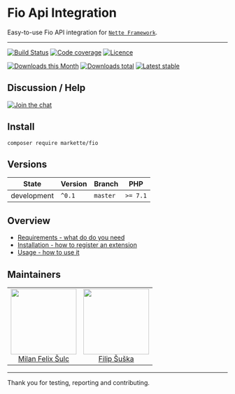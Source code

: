 # Fio Api Integration

Easy-to-use Fio API integration for [`Nette Framework`](https://github.com/nette/).

-----

[![Build Status](https://img.shields.io/travis/Markette/Fio.svg?style=flat-square)](https://travis-ci.org/Markette/Fio)
[![Code coverage](https://img.shields.io/coveralls/markette/fio.svg?style=flat-square)](https://coveralls.io/r/markette/fio)
[![Licence](https://img.shields.io/packagist/l/markette/fio.svg?style=flat-square)](https://packagist.org/packages/markette/fio)

[![Downloads this Month](https://img.shields.io/packagist/dm/markette/fio.svg?style=flat-square)](https://packagist.org/packages/markette/fio)
[![Downloads total](https://img.shields.io/packagist/dt/markette/fio.svg?style=flat-square)](https://packagist.org/packages/markette/fio)
[![Latest stable](https://img.shields.io/packagist/v/markette/fio.svg?style=flat-square)](https://packagist.org/packages/markette/fio)

## Discussion / Help

[![Join the chat](https://img.shields.io/gitter/room/contributte/contributte.svg?style=flat-square)](http://bit.ly/ctteg)

## Install

```
composer require markette/fio
```

## Versions

| State       | Version | Branch   | PHP      |
|-------------|---------|----------|----------|
| development | `^0.1`  | `master` | `>= 7.1` |

## Overview

- [Requirements - what do do you need](https://github.com/markette/fio/blob/master/.docs/README.md#requirements)
- [Installation - how to register an extension](https://github.com/markette/fio/blob/master/.docs/README.md#Installation)
- [Usage - how to use it](https://github.com/markette/fio/blob/master/.docs/README.md#usage)

## Maintainers

<table>
  <tbody>
    <tr>
      <td align="center">
        <a href="https://github.com/f3l1x">
            <img width="150" height="150" src="https://avatars2.githubusercontent.com/u/538058?v=3&s=150">
        </a>
        </br>
        <a href="https://github.com/f3l1x">Milan Felix Šulc</a>
      </td>
      <td align="center">
        <a href="https://github.com/Vody105">
            <img width="150" height="150" src="https://avatars2.githubusercontent.com/u/22433893?v=3&s=150">
        </a>
        </br>
        <a href="https://github.com/Vody105">Filip Šuška</a>
      </td>
    </tr>
  <tbody>
</table>

-----

Thank you for testing, reporting and contributing.
